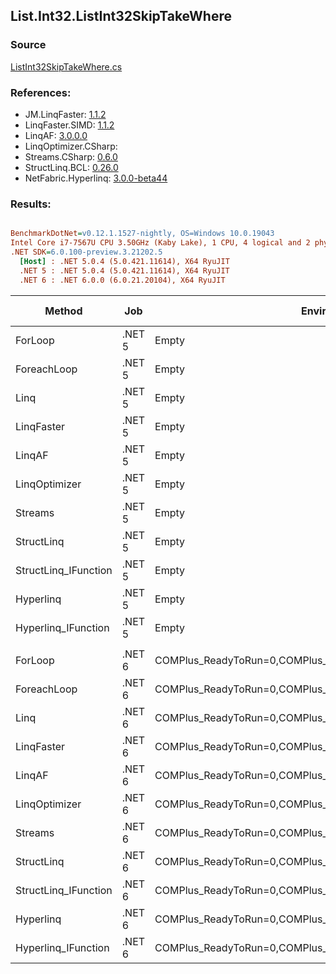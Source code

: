 ﻿## List.Int32.ListInt32SkipTakeWhere

### Source
[ListInt32SkipTakeWhere.cs](../LinqBenchmarks/List/Int32/ListInt32SkipTakeWhere.cs)

### References:
- JM.LinqFaster: [1.1.2](https://www.nuget.org/packages/JM.LinqFaster/1.1.2)
- LinqFaster.SIMD: [1.1.2](https://www.nuget.org/packages/LinqFaster.SIMD/1.0.3)
- LinqAF: [3.0.0.0](https://www.nuget.org/packages/LinqAF/3.0.0.0)
- LinqOptimizer.CSharp: [](https://www.nuget.org/packages/LinqOptimizer.CSharp/)
- Streams.CSharp: [0.6.0](https://www.nuget.org/packages/Streams.CSharp/0.6.0)
- StructLinq.BCL: [0.26.0](https://www.nuget.org/packages/StructLinq/0.26.0)
- NetFabric.Hyperlinq: [3.0.0-beta44](https://www.nuget.org/packages/NetFabric.Hyperlinq/3.0.0-beta44)

### Results:
``` ini

BenchmarkDotNet=v0.12.1.1527-nightly, OS=Windows 10.0.19043
Intel Core i7-7567U CPU 3.50GHz (Kaby Lake), 1 CPU, 4 logical and 2 physical cores
.NET SDK=6.0.100-preview.3.21202.5
  [Host] : .NET 5.0.4 (5.0.421.11614), X64 RyuJIT
  .NET 5 : .NET 5.0.4 (5.0.421.11614), X64 RyuJIT
  .NET 6 : .NET 6.0.0 (6.0.21.20104), X64 RyuJIT


```
|               Method |    Job |                                                   EnvironmentVariables |  Runtime | Skip | Count |        Mean |       Error |      StdDev |      Median |  Ratio | RatioSD |   Gen 0 | Gen 1 | Gen 2 | Allocated |
|--------------------- |------- |----------------------------------------------------------------------- |--------- |----- |------ |------------:|------------:|------------:|------------:|-------:|--------:|--------:|------:|------:|----------:|
|              ForLoop | .NET 5 |                                                                  Empty | .NET 5.0 | 1000 |   100 |    129.9 ns |     0.64 ns |     0.57 ns |    129.8 ns |   1.00 |    0.00 |       - |     - |     - |         - |
|          ForeachLoop | .NET 5 |                                                                  Empty | .NET 5.0 | 1000 |   100 |  3,749.6 ns |     9.33 ns |     7.79 ns |  3,746.5 ns |  28.87 |    0.15 |  0.0191 |     - |     - |      40 B |
|                 Linq | .NET 5 |                                                                  Empty | .NET 5.0 | 1000 |   100 |  1,580.4 ns |     3.46 ns |     3.07 ns |  1,580.2 ns |  12.17 |    0.06 |  0.0725 |     - |     - |     152 B |
|           LinqFaster | .NET 5 |                                                                  Empty | .NET 5.0 | 1000 |   100 |    873.1 ns |     2.80 ns |     2.48 ns |    873.4 ns |   6.72 |    0.04 |  0.7458 |     - |     - |   1,560 B |
|               LinqAF | .NET 5 |                                                                  Empty | .NET 5.0 | 1000 |   100 |  6,073.3 ns |    18.88 ns |    17.66 ns |  6,073.4 ns |  46.77 |    0.22 |       - |     - |     - |         - |
|        LinqOptimizer | .NET 5 |                                                                  Empty | .NET 5.0 | 1000 |   100 | 63,123.4 ns |   382.68 ns |   339.24 ns | 63,184.4 ns | 486.02 |    3.54 | 15.8691 |     - |     - |  33,359 B |
|              Streams | .NET 5 |                                                                  Empty | .NET 5.0 | 1000 |   100 |  7,994.9 ns |    32.97 ns |    29.22 ns |  8,001.2 ns |  61.56 |    0.37 |  0.4425 |     - |     - |     936 B |
|           StructLinq | .NET 5 |                                                                  Empty | .NET 5.0 | 1000 |   100 |    353.9 ns |     3.57 ns |     3.16 ns |    353.3 ns |   2.73 |    0.03 |  0.0458 |     - |     - |      96 B |
| StructLinq_IFunction | .NET 5 |                                                                  Empty | .NET 5.0 | 1000 |   100 |    165.7 ns |     0.41 ns |     0.34 ns |    165.6 ns |   1.28 |    0.01 |       - |     - |     - |         - |
|            Hyperlinq | .NET 5 |                                                                  Empty | .NET 5.0 | 1000 |   100 |    284.0 ns |     1.68 ns |     1.31 ns |    284.2 ns |   2.19 |    0.01 |       - |     - |     - |         - |
|  Hyperlinq_IFunction | .NET 5 |                                                                  Empty | .NET 5.0 | 1000 |   100 |    216.5 ns |     0.61 ns |     0.54 ns |    216.5 ns |   1.67 |    0.01 |       - |     - |     - |         - |
|                      |        |                                                                        |          |      |       |             |             |             |             |        |         |         |       |       |           |
|              ForLoop | .NET 6 | COMPlus_ReadyToRun=0,COMPlus_TC_QuickJitForLoops=1,COMPlus_TieredPGO=1 | .NET 6.0 | 1000 |   100 |    115.6 ns |     0.38 ns |     0.34 ns |    115.6 ns |   1.00 |    0.00 |       - |     - |     - |         - |
|          ForeachLoop | .NET 6 | COMPlus_ReadyToRun=0,COMPlus_TC_QuickJitForLoops=1,COMPlus_TieredPGO=1 | .NET 6.0 | 1000 |   100 |  3,687.1 ns |     4.69 ns |     4.16 ns |  3,687.7 ns |  31.90 |    0.10 |  0.0191 |     - |     - |      40 B |
|                 Linq | .NET 6 | COMPlus_ReadyToRun=0,COMPlus_TC_QuickJitForLoops=1,COMPlus_TieredPGO=1 | .NET 6.0 | 1000 |   100 |    624.5 ns |     7.43 ns |     6.58 ns |    622.9 ns |   5.40 |    0.05 |  0.0725 |     - |     - |     152 B |
|           LinqFaster | .NET 6 | COMPlus_ReadyToRun=0,COMPlus_TC_QuickJitForLoops=1,COMPlus_TieredPGO=1 | .NET 6.0 | 1000 |   100 |    809.8 ns |     2.71 ns |     3.89 ns |    809.3 ns |   7.01 |    0.03 |  0.7458 |     - |     - |   1,560 B |
|               LinqAF | .NET 6 | COMPlus_ReadyToRun=0,COMPlus_TC_QuickJitForLoops=1,COMPlus_TieredPGO=1 | .NET 6.0 | 1000 |   100 |  5,449.7 ns |    13.17 ns |    10.99 ns |  5,444.4 ns |  47.16 |    0.13 |       - |     - |     - |         - |
|        LinqOptimizer | .NET 6 | COMPlus_ReadyToRun=0,COMPlus_TC_QuickJitForLoops=1,COMPlus_TieredPGO=1 | .NET 6.0 | 1000 |   100 | 62,732.0 ns | 1,656.57 ns | 4,884.45 ns | 59,153.7 ns | 570.16 |   37.66 | 15.6860 |     - |     - |  32,916 B |
|              Streams | .NET 6 | COMPlus_ReadyToRun=0,COMPlus_TC_QuickJitForLoops=1,COMPlus_TieredPGO=1 | .NET 6.0 | 1000 |   100 |  7,064.7 ns |    91.03 ns |    85.15 ns |  7,035.4 ns |  61.05 |    0.76 |  0.4425 |     - |     - |     936 B |
|           StructLinq | .NET 6 | COMPlus_ReadyToRun=0,COMPlus_TC_QuickJitForLoops=1,COMPlus_TieredPGO=1 | .NET 6.0 | 1000 |   100 |    300.8 ns |     6.03 ns |     5.93 ns |    303.6 ns |   2.61 |    0.05 |  0.0458 |     - |     - |      96 B |
| StructLinq_IFunction | .NET 6 | COMPlus_ReadyToRun=0,COMPlus_TC_QuickJitForLoops=1,COMPlus_TieredPGO=1 | .NET 6.0 | 1000 |   100 |    169.1 ns |     0.73 ns |     0.65 ns |    169.0 ns |   1.46 |    0.01 |       - |     - |     - |         - |
|            Hyperlinq | .NET 6 | COMPlus_ReadyToRun=0,COMPlus_TC_QuickJitForLoops=1,COMPlus_TieredPGO=1 | .NET 6.0 | 1000 |   100 |    316.1 ns |     1.48 ns |     1.38 ns |    316.4 ns |   2.74 |    0.01 |       - |     - |     - |         - |
|  Hyperlinq_IFunction | .NET 6 | COMPlus_ReadyToRun=0,COMPlus_TC_QuickJitForLoops=1,COMPlus_TieredPGO=1 | .NET 6.0 | 1000 |   100 |    225.2 ns |     0.77 ns |     0.60 ns |    225.1 ns |   1.95 |    0.01 |       - |     - |     - |         - |
